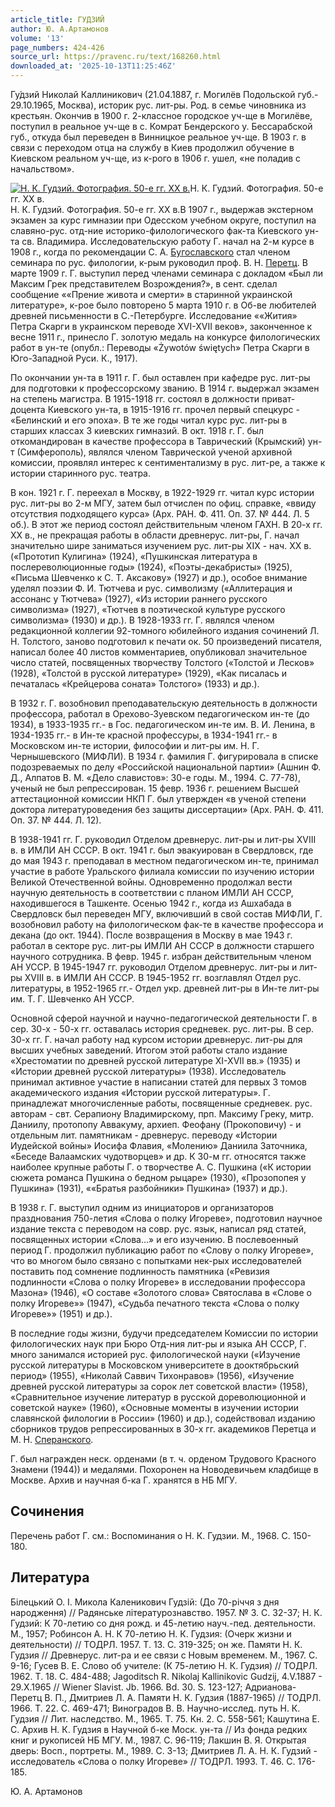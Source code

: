 ```yaml
---
article_title: ГУДЗИЙ
author: Ю. А.Артамонов
volume: '13'
page_numbers: 424-426
source_url: https://pravenc.ru/text/168260.html
downloaded_at: '2025-10-13T11:25:46Z'
---
```


Гу́дзий Николай Каллиникович (21.04.1887, г. Могилёв Подольской губ.- 29.10.1965, Москва), историк рус. лит-ры. Род. в семье чиновника из крестьян. Окончив в 1900 г. 2-классное городское уч-ще в Могилёве, поступил в реальное уч-ще в с. Комрат Бендерского у. Бессарабской губ., откуда был переведен в Винницкое реальное уч-ще. В 1903 г. в связи с переходом отца на службу в Киев продолжил обучение в Киевском реальном уч-ще, из к-рого в 1906 г. ушел, «не поладив с начальством».

[![Н. К. Гудзий. Фотография. 50-е гг. ХХ в.](https://pravenc.ru/data/646/475/1234/i200.jpg "Кликните для увеличения картинки")](https://pravenc.ru/data/646/475/1234/i400.jpg)Н. К. Гудзий. Фотография. 50-е гг. ХХ в.  
Н. К. Гудзий. Фотография. 50-е гг. ХХ в.В 1907 г., выдержав экстерном экзамен за курс гимназии при Одесском учебном округе, поступил на славяно-рус. отд-ние историко-филологического фак-та Киевского ун-та св. Владимира. Исследовательскую работу Г. начал на 2-м курсе в 1908 г., когда по рекомендации С. А. [Бугославского](https://pravenc.ru/text/Бугославского.html) стал членом семинара по рус. филологии, к-рым руководил проф. В. Н. [Перетц](https://pravenc.ru/text/Перетц.html). В марте 1909 г. Г. выступил перед членами семинара с докладом «Был ли Максим Грек представителем Возрождения?», в сент. сделал сообщение ««Прение живота и смерти» в старинной украинской литературе», к-рое было повторено 5 марта 1910 г. в Об-ве любителей древней письменности в С.-Петербурге. Исследование ««Жития» Петра Скарги в украинском переводе XVI-XVII веков», законченное к весне 1911 г., принесло Г. золотую медаль на конкурсе филологических работ в ун-те (опубл.: Переводы «Żywotów świętych» Петра Скарги в Юго-Западной Руси. К., 1917).

По окончании ун-та в 1911 г. Г. был оставлен при кафедре рус. лит-ры для подготовки к профессорскому званию. В 1914 г. выдержал экзамен на степень магистра. В 1915-1918 гг. состоял в должности приват-доцента Киевского ун-та, в 1915-1916 гг. прочел первый спецкурс - «Белинский и его эпоха». В те же годы читал курс рус. лит-ры в старших классах 3 киевских гимназий. В окт. 1918 г. Г. был откомандирован в качестве профессора в Таврический (Крымский) ун-т (Симферополь), являлся членом Таврической ученой архивной комиссии, проявлял интерес к сентиментализму в рус. лит-ре, а также к истории старинного рус. театра.

В кон. 1921 г. Г. переехал в Москву, в 1922-1929 гг. читал курс истории рус. лит-ры во 2-м МГУ, затем был отчислен по офиц. справке, «ввиду отсутствия подходящего курса» (Арх. РАН. Ф. 411. Оп. 37. № 444. Л. 5 об.). В этот же период состоял действительным членом ГАХН. В 20-х гг. XX в., не прекращая работы в области древнерус. лит-ры, Г. начал значительно шире заниматься изучением рус. лит-ры XIX - нач. XX в. («Прототип Кулигина» (1924), «Пушкинская литература в послереволюционные годы» (1924), «Поэты-декабристы» (1925), «Письма Шевченко к С. Т. Аксакову» (1927) и др.), особое внимание уделял поэзии Ф. И. Тютчева и рус. символизму («Аллитерация и ассонанс у Тютчева» (1927), «Из истории раннего русского символизма» (1927), «Тютчев в поэтической культуре русского символизма» (1930) и др.). В 1928-1933 гг. Г. являлся членом редакционной коллегии 92-томного юбилейного издания сочинений Л. Н. Толстого, заново подготовил к печати ок. 50 произведений писателя, написал более 40 листов комментариев, опубликовал значительное число статей, посвященных творчеству Толстого («Толстой и Лесков» (1928), «Толстой в русской литературе» (1929), «Как писалась и печаталась «Крейцерова соната» Толстого» (1933) и др.).

В 1932 г. Г. возобновил преподавательскую деятельность в должности профессора, работал в Орехово-Зуевском педагогическом ин-те (до 1934), в 1933-1935 гг.- в Гос. педагогическом ин-те им. В. И. Ленина, в 1934-1935 гг.- в Ин-те красной профессуры, в 1934-1941 гг.- в Московском ин-те истории, философии и лит-ры им. Н. Г. Чернышевского (МИФЛИ). В 1934 г. фамилия Г. фигурировала в списке подозреваемых по делу «Российской национальной партии» (Ашнин Ф. Д., Алпатов В. М. «Дело славистов»: 30-е годы. М., 1994. С. 77-78), ученый не был репрессирован. 15 февр. 1936 г. решением Высшей аттестационной комиссии НКП Г. был утвержден «в ученой степени доктора литературоведения без защиты диссертации» (Арх. РАН. Ф. 411. Оп. 37. № 444. Л. 12).

В 1938-1941 гг. Г. руководил Отделом древнерус. лит-ры и лит-ры XVIII в. в ИМЛИ АН СССР. В окт. 1941 г. был эвакуирован в Свердловск, где до мая 1943 г. преподавал в местном педагогическом ин-те, принимал участие в работе Уральского филиала комиссии по изучению истории Великой Отечественной войны. Одновременно продолжал вести научную деятельность в соответствии с планом ИМЛИ АН СССР, находившегося в Ташкенте. Осенью 1942 г., когда из Ашхабада в Свердловск был переведен МГУ, включивший в свой состав МИФЛИ, Г. возобновил работу на филологическом фак-те в качестве профессора и декана (до окт. 1944). После возвращения в Москву в мае 1943 г. работал в секторе рус. лит-ры ИМЛИ АН СССР в должности старшего научного сотрудника. В февр. 1945 г. избран действительным членом АН УССР. В 1945-1947 гг. руководил Отделом древнерус. лит-ры и лит-ры XVIII в. в ИМЛИ АН СССР. В 1945-1952 гг. возглавлял Отдел рус. литературы, в 1952-1965 гг.- Отдел укр. древней лит-ры в Ин-те лит-ры им. Т. Г. Шевченко АН УССР.

Основной сферой научной и научно-педагогической деятельности Г. в сер. 30-х - 50-х гг. оставалась история средневек. рус. лит-ры. В сер. 30-х гг. Г. начал работу над курсом истории древнерус. лит-ры для высших учебных заведений. Итогом этой работы стало издание «Хрестоматии по древней русской литературе XI-XVII вв.» (1935) и «Истории древней русской литературы» (1938). Исследователь принимал активное участие в написании статей для первых 3 томов академического издания «Истории русской литературы». Г. принадлежат многочисленные работы, посвященные средневек. рус. авторам - свт. Серапиону Владимирскому, прп. Максиму Греку, митр. Даниилу, протопопу Аввакуму, архиеп. Феофану (Прокоповичу) - и отдельным лит. памятникам - древнерус. переводу «Истории Иудейской войны» Иосифа Флавия, «Молению» Даниила Заточника, «Беседе Валаамских чудотворцев» и др. К 30-м гг. относятся также наиболее крупные работы Г. о творчестве А. С. Пушкина («К истории сюжета романса Пушкина о бедном рыцаре» (1930), «Прозопопея у Пушкина» (1931), ««Братья разбойники» Пушкина» (1937) и др.).

В 1938 г. Г. выступил одним из инициаторов и организаторов празднования 750-летия «Слова о полку Игореве», подготовил научное издание текста с переводом на совр. рус. язык, написал ряд статей, посвященных истории «Слова...» и его изучению. В послевоенный период Г. продолжил публикацию работ по «Слову о полку Игореве», что во многом было связано с попытками нек-рых исследователей поставить под сомнение подлинность памятника («Ревизия подлинности «Слова о полку Игореве» в исследовании профессора Мазона» (1946), «О составе «Золотого слова» Святослава в «Слове о полку Игореве»» (1947), «Судьба печатного текста «Слова о полку Игореве»» (1951) и др.).

В последние годы жизни, будучи председателем Комиссии по истории филологических наук при Бюро Отд-ния лит-ры и языка АН СССР, Г. много занимался историей рус. филологической науки («Изучение русской литературы в Московском университете в дооктябрьский период» (1955), «Николай Саввич Тихонравов» (1956), «Изучение древней русской литературы за сорок лет советской власти» (1958), «Сравнительное изучение литератур в русской дореволюционной и советской науке» (1960), «Основные моменты в изучении истории славянской филологии в России» (1960) и др.), содействовал изданию сборников трудов репрессированных в 30-х гг. академиков Перетца и М. Н. [Сперанского](https://pravenc.ru/text/Сперанский.html).

Г. был награжден неск. орденами (в т. ч. орденом Трудового Красного Знамени (1944)) и медалями. Похоронен на Новодевичьем кладбище в Москве. Архив и научная б-ка Г. хранятся в НБ МГУ.

## Сочинения

Перечень работ Г. см.: Воспоминания о Н. К. Гудзии. М., 1968. С. 150-180.

## Литература

Бiлецький О. I. Микола Каленикович Гудзiй: (До 70-рiччя з дня народження) // Радянське лiтературознавство. 1957. № 3. С. 32-37; Н. К. Гудзий: К 70-летию со дня рожд. и 45-летию науч.-пед. деятельности. М., 1957; Робинсон А. Н. К 70-летию Н. К. Гудзия: (Очерк жизни и деятельности) // ТОДРЛ. 1957. Т. 13. С. 319-325; он же. Памяти Н. К. Гудзия // Древнерус. лит-ра и ее связи с Новым временем. М., 1967. С. 9-16; Гусев В. Е. Слово об учителе: (К 75-летию Н. К. Гудзия) // ТОДРЛ. 1962. Т. 18. С. 484-488; Jagoditsch R. Nikolaj Kallinikovic Gudzij, 4.V.1887 - 29.X.1965 // Wiener Slavist. Jb. 1966. Bd. 30. S. 123-127; Адрианова-Перетц В. П., Дмитриев Л. А. Памяти Н. К. Гудзия (1887-1965) // ТОДРЛ. 1966. Т. 22. С. 469-471; Виноградов В. В. Научно-исслед. путь Н. К. Гудзия // Лит. наследство. М., 1965. Т. 75. Кн. 2. С. 558-561; Кашутина Е. С. Архив Н. К. Гудзия в Научной б-ке Моск. ун-та // Из фонда редких книг и рукописей НБ МГУ. М., 1987. С. 96-119; Лакшин В. Я. Открытая дверь: Восп., портреты. М., 1989. С. 3-13; Дмитриев Л. А. Н. К. Гудзий - исследователь «Слова о полку Игореве» // ТОДРЛ. 1993. Т. 46. С. 176-185.

Ю. А.  Артамонов
